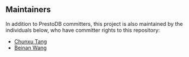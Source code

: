 ## Maintainers
In addition to PrestoDB committers, this project is also maintained by the individuals below,
who have committer rights to this repository:

* [Chunxu Tang](https://github.com/chunxu)
* [Beinan Wang](https://github.com/beinan)
